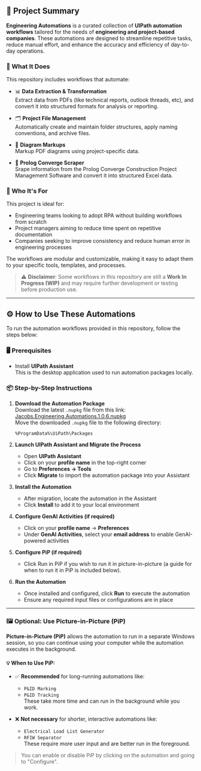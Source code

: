 ## 📌 Project Summary

**Engineering Automations** is a curated collection of **UIPath automation workflows** tailored for the needs of **engineering and project-based companies**. These automations are designed to streamline repetitive tasks, reduce manual effort, and enhance the accuracy and efficiency of day-to-day operations.

### 🔧 What It Does

This repository includes workflows that automate:

- 📊 **Data Extraction & Transformation**  
  Extract data from PDFs (like technical reports, outlook threads, etc), and convert it into structured formats for analysis or reporting.

- 🗂️ **Project File Management**  
  Automatically create and maintain folder structures, apply naming conventions, and archive files.

- 📑 **Diagram Markups**  
  Markup PDF diagrams using project-specific data.

- 🧾 **Prolog Converge Scraper**  
  Srape information from the Prolog Converge Construction Project Management Software and convert it into structured Excel data.

### 🎯 Who It's For

This project is ideal for:

- Engineering teams looking to adopt RPA without building workflows from scratch
- Project managers aiming to reduce time spent on repetitive documentation
- Companies seeking to improve consistency and reduce human error in engineering processes

The workflows are modular and customizable, making it easy to adapt them to your specific tools, templates, and processes.


> ⚠️ **Disclaimer**: Some workflows in this repository are still a **Work In Progress (WIP)** and may require further development or testing before production use.


---




## ⚙️ How to Use These Automations

To run the automation workflows provided in this repository, follow the steps below:

### 🖥️ Prerequisites

- Install **UIPath Assistant**  
  This is the desktop application used to run automation packages locally.

### 📦 Step-by-Step Instructions

1. **Download the Automation Package**  
   Download the latest `.nupkg` file from this link: [Jacobs.Engineering.Automations.1.0.6.nupkg](https://github.com/Jon-hattan/Engineering-Automations/releases/downloadPackage)  
   Move the downloaded `.nupkg` file to the following directory:
     ```
     %ProgramData%\UiPath\Packages
     ```


3. **Launch UIPath Assistant and Migrate the Process**  
   - Open **UIPath Assistant**
   - Click on your **profile name** in the top-right corner
   - Go to **Preferences → Tools**
   - Click **Migrate** to import the automation package into your Assistant

4. **Install the Automation**  
   - After migration, locate the automation in the Assistant
   - Click **Install** to add it to your local environment

5. **Configure GenAI Activities (if required)**  
   - Click on your **profile name** → **Preferences**
   - Under **GenAI Activities**, select your **email address** to enable GenAI-powered activities
  
6. **Configure PiP (if required)**  
   - Click Run in PiP if you wish to run it in picture-in-picture (a guide for when to run it in PiP is included below).

7. **Run the Automation**  
   - Once installed and configured, click **Run** to execute the automation
   - Ensure any required input files or configurations are in place

---

### 🖼️ Optional: Use Picture-in-Picture (PiP)

**Picture-in-Picture (PiP)** allows the automation to run in a separate Windows session, so you can continue using your computer while the automation executes in the background.

#### 💡 When to Use PiP:
- ✅ **Recommended** for long-running automations like:
  - `P&ID Marking`
  - `P&ID Tracking`  
  These take more time and can run in the background while you work.

- ❌ **Not necessary** for shorter, interactive automations like:
  - `Electrical Load List Generator`
  - `RFIW Separator`  
  These require more user input and are better run in the foreground.

> You can enable or disable PiP by clicking on the automation and going to "Configure".
